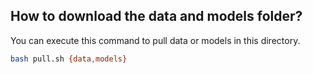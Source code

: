 How to download the data and models folder?
---

You can execute this command to pull data or models in this directory.
```bash
bash pull.sh {data,models}
```
